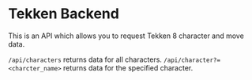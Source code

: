 # Tekken Backend
This is an API which allows you to request Tekken 8 character and move data.

`/api/characters` returns data for all characters.
`/api/character?=<charcter_name>` returns data for the specified character.
